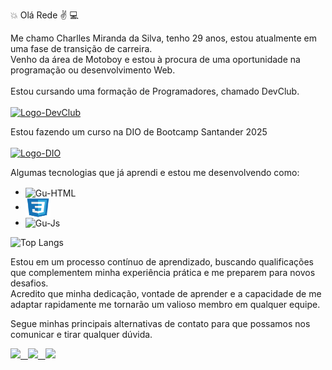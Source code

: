 :collision: Olá Rede :v: :computer:

Me chamo Charlles Miranda da Silva, tenho 29 anos, estou atualmente em uma fase de transição de carreira. <br>
Venho da área de Motoboy e estou à procura de uma oportunidade na programação ou desenvolvimento Web. <br><br>
Estou cursando uma formação de Programadores, chamado DevClub. <br> <br> 
<a href="https://rodolfomori.com.br/" >
     <img src="https://media.licdn.com/dms/image/v2/D4D0BAQGs0Jd8tULJZw/company-logo_200_200/company-logo_200_200/0/1659810942474/dev_club_devs_logo?e=2147483647&v=beta&t=GRP8n_F3B2XK53Na57LpR_H23FxMWrMm4eJUBu6Z_zw" width="60px" alt="Logo-DevClub">
</a> <br>

Estou fazendo um curso na DIO de Bootcamp Santander 2025 <br> <br> 
<a href="https://web.dio.me/users/devcharllesmiranda?tab=achievements" >
     <img src="https://hermes.dio.me/users/student/b87cd9d9-ec32-4e86-92c0-f2ec6e3f06a8.jpg" width="60px" alt="Logo-DIO">
</a> <br>

Algumas tecnologias que já aprendi e estou me desenvolvendo como: 

 - <img align="center" alt="Gu-HTML" height="30" width="40" src="https://cdn.jsdelivr.net/gh/devicons/devicon/icons/html5/html5-original.svg">
- <img align="center" alt="Gu-CSS" height="30" width="40" src="https://raw.githubusercontent.com/devicons/devicon/master/icons/css3/css3-original.svg">
- <img align="center" alt="Gu-Js" height="30" width="40" src="https://cdn.jsdelivr.net/gh/devicons/devicon/icons/javascript/javascript-original.svg">

![Top Langs](https://github-readme-stats-git-masterrstaa-rickstaa.vercel.app/api/top-langs/?username=CharllesMiranda&layout=compact&bg_color=000&border_color=30A3DC&title_color=E94D5F&text_color=FFF)

Estou em um processo contínuo de aprendizado, buscando qualificações que complementem minha experiência prática e me preparem para novos desafios. <br>
Acredito que minha dedicação, vontade de aprender e a capacidade de me adaptar rapidamente me tornarão um valioso membro em qualquer equipe.

Segue minhas principais alternativas de contato para que possamos nos comunicar e tirar qualquer dúvida.
<br>

<a href="https://wa.me/5511948639820?text=Quero%20falar%20com%20os%20irm%C3%A3os%20Mario." >
     <img src="https://upload.wikimedia.org/wikipedia/commons/thumb/6/6b/WhatsApp.svg/1200px-WhatsApp.svg.png" width="40px">&nbsp;&nbsp;
</a>

<a href="mailto:devcharllesmiranda@gmail.com" >
     <img src="https://w7.pngwing.com/pngs/376/601/png-transparent-gmail-logo-inbox-by-gmail-icon-email-google-contacts-gmail-logo-angle-text-heart-thumbnail.png" width="40px" style="margin-right: "10px" >&nbsp;&nbsp;
</a>

<a href="https://www.linkedin.com/in/charlles-miranda-da-silva/" >
     <img src="https://static.vecteezy.com/system/resources/previews/023/986/970/non_2x/linkedin-logo-linkedin-logo-transparent-linkedin-icon-transparent-free-free-png.png" width="40px">
</a>






